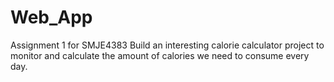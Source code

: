 # Web_App
Assignment 1 for SMJE4383
Build an interesting calorie calculator project to monitor and calculate the amount of calories we need to consume every day.
